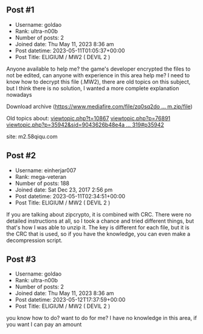 ## Post #1
- Username: goldao
- Rank: ultra-n00b
- Number of posts: 2
- Joined date: Thu May 11, 2023 8:36 am
- Post datetime: 2023-05-11T01:05:37+00:00
- Post Title: ELIGIUM / MW2 ( DEVIL 2 )

Anyone available to help me? the game's developer encrypted the files to not be edited, can anyone with experience in this area help me? I need to know how to decrypt this file (.MW2), there are old topics on this subject, but I think there is no solution, I wanted a more complete explanation nowadays

Download archive ([https://www.mediafire.com/file/zq0sq2do ... m.zip/file](https://www.mediafire.com/file/zq0sq2doiyfwlqn/tradu%C3%A7%C3%A3o+eligium.zip/file))

Old topics about:
[viewtopic.php?t=10867](https://forum.xentax.com/viewtopic.php?t=10867)
[viewtopic.php?p=76891](https://forum.xentax.com/viewtopic.php?p=76891)
[viewtopic.php?p=35942&sid=9043626b48e4a ... 319#p35942](https://forum.xentax.com/viewtopic.php?p=35942&sid=9043626b48e4a31dfd91c073c27da319#p35942)

site: m2.58qiqu.com
## Post #2
- Username: einherjar007
- Rank: mega-veteran
- Number of posts: 188
- Joined date: Sat Dec 23, 2017 2:56 pm
- Post datetime: 2023-05-11T02:34:51+00:00
- Post Title: ELIGIUM / MW2 ( DEVIL 2 )

If you are talking about zipcrypto, it is combined with CRC. There were no detailed instructions at all, so I took a chance and tried different things, but that's how I was able to unzip it.
The key is different for each file, but it is the CRC that is used, so if you have the knowledge, you can even make a decompression script.
## Post #3
- Username: goldao
- Rank: ultra-n00b
- Number of posts: 2
- Joined date: Thu May 11, 2023 8:36 am
- Post datetime: 2023-05-12T17:37:59+00:00
- Post Title: ELIGIUM / MW2 ( DEVIL 2 )

you know how to do? want to do for me? I have no knowledge in this area, if you want I can pay an amount
